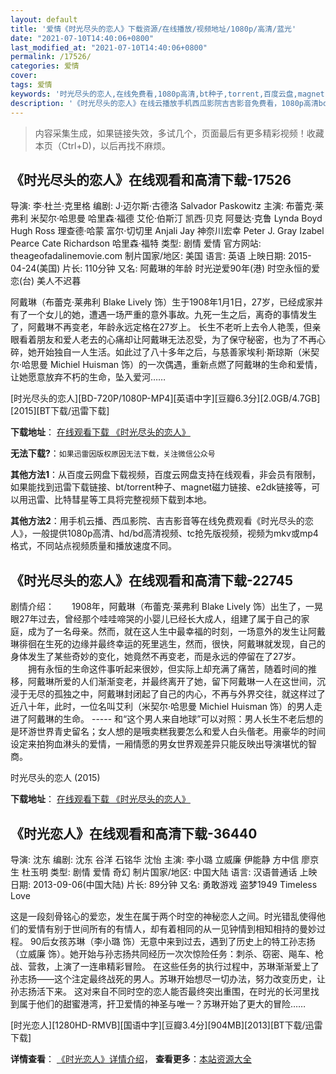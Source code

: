 ```yaml
---
layout: default
title: '爱情《时光尽头的恋人》下载资源/在线播放/视频地址/1080p/高清/蓝光'
date: "2021-07-10T14:40:06+0800"
last_modified_at: "2021-07-10T14:40:06+0800"
permalink: /17526/
categories: 爱情
cover:
tags: 爱情
keywords: '时光尽头的恋人,在线免费看,1080p高清,bt种子,torrent,百度云盘,magnet,磁力链,迅雷下载资源'
description: '《时光尽头的恋人》在线云播放手机西瓜影院吉吉影音免费看，1080p高清bd/hd未删减完整版和tc抢先枪版，mkv/mp4格式，附带bt/torrent种子、magnet/磁力链、百度云盘、网盘资源迅雷下载链接'
---
```


>内容采集生成，如果链接失效，多试几个，页面最后有更多精彩视频！收藏本页（Ctrl+D)，以后再找不麻烦。


## 《时光尽头的恋人》在线观看和高清下载-17526

导演: 李·杜兰·克里格 编剧: J·迈尔斯·古德洛 Salvador Paskowitz 主演: 布蕾克·莱弗利 米契尔·哈思曼 哈里森·福德 艾伦·伯斯汀 凯西·贝克 阿曼达·克鲁 Lynda Boyd Hugh Ross 理查德·哈蒙 富尔·切切里 Anjali Jay 神奈川宏幸 Peter J. Gray Izabel Pearce Cate Richardson 哈里森·福特 类型: 剧情 爱情 官方网站: theageofadalinemovie.com 制片国家/地区: 美国 语言: 英语 上映日期: 2015-04-24(美国) 片长: 110分钟 又名: 阿戴琳的年龄 时光逆爱90年(港) 时空永恒的爱恋(台) 美人不迟暮

阿戴琳（布蕾克·莱弗利 Blake Lively 饰）生于1908年1月1日，27岁，已经成家并有了一个女儿的她，遭遇一场严重的意外事故。九死一生之后，离奇的事情发生了，阿戴琳不再变老，年龄永远定格在27岁上。 长生不老听上去令人艳羡，但亲眼看着朋友和爱人老去的心痛却让阿戴琳无法忍受，为了保守秘密，也为了不再心碎，她开始独自一人生活。如此过了八十多年之后，与慈善家埃利·斯琼斯（米契尔·哈思曼 Michiel Huisman 饰）的一次偶遇，重新点燃了阿戴琳的生命和爱情，让她愿意放弃不朽的生命，坠入爱河……


[时光尽头的恋人][BD-720P/1080P-MP4][英语中字][豆瓣6.3分][2.0GB/4.7GB][2015][BT下载/迅雷下载]

**下载地址**： [在线观看下载 《时光尽头的恋人》](https://www.btdx8.com/torrent/the_age_of_adaline_2015.html) 


**无法下载?**：`如果迅雷因版权原因无法下载，关注微信公众号 `

**其他方法1**：从百度云网盘下载视频，百度云网盘支持在线观看，非会员有限制，如果能找到迅雷下载链接、bt/torrent种子、magnet磁力链接、e2dk链接等，可以用迅雷、比特彗星等工具将完整视频下载到本地。

**其他方法2**：用手机云播、西瓜影院、吉吉影音等在线免费观看《时光尽头的恋人》，一般提供1080p高清、hd/bd高清视频、tc抢先版视频，视频为mkv或mp4格式，不同站点视频质量和播放速度不同。


## 《时光尽头的恋人》在线观看和高清下载-22745

剧情介绍：　　1908年，阿戴琳（布蕾克·莱弗利 Blake Lively 饰）出生了，一晃眼27年过去，曾经那个哇哇啼哭的小婴儿已经长大成人，组建了属于自己的家庭，成为了一名母亲。然而，就在这人生中最幸福的时刻，一场意外的发生让阿戴琳徘徊在生死的边缘并最终幸运的死里逃生，然而，很快，阿戴琳就发现，自己的身体发生了某些奇妙的变化，她竟然不再变老，而是永远的停留在了27岁。  　　拥有永恒的生命这件事听起来很妙，但实际上却充满了痛苦，随着时间的推移，阿戴琳所爱的人们渐渐变老，并最终离开了她，留下阿戴琳一人在这世间，沉浸于无尽的孤独之中，阿戴琳封闭起了自己的内心，不再与外界交往，就这样过了近八十年，此时，一位名叫艾利（米契尔·哈思曼 Michiel Huisman 饰）的男人走进了阿戴琳的生命。 ----- 和“这个男人来自地球”可以对照：男人长生不老后想的是环游世界青史留名；女人想的是哦卖糕我要怎么和爱人白头偕老。用豪华的时间设定来拍狗血淋头的爱情，一厢情愿的男女世界观差异只能反映出导演堪忧的智商。


时光尽头的恋人 (2015)

**下载地址**： [在线观看下载 《时光尽头的恋人》](https://www.btbtdy.me/btdy/dy289.html) 


## 《时光恋人》在线观看和高清下载-36440

导演: 沈东 编剧: 沈东 谷洋 石铭华 沈怡 主演: 李小璐 立威廉 伊能静 方中信 廖京生 杜玉明 类型: 剧情 爱情 奇幻 制片国家/地区: 中国大陆 语言: 汉语普通话 上映日期: 2013-09-06(中国大陆) 片长: 89分钟 又名: 勇敢游戏 盗梦1949 Timeless Love

这是一段刻骨铭心的爱恋，发生在属于两个时空的神秘恋人之间。时光错乱使得他们的爱情有别于世间所有的有情人，却有着相同的从一见钟情到相知相持的曼妙过程。 90后女孩苏琳（李小璐 饰）无意中来到过去，遇到了历史上的特工孙志扬（立威廉 饰）。她开始与孙志扬共同经历一次次惊险任务：刺杀、窃密、飚车、枪战、营救，上演了一连串精彩冒险。 在这些任务的执行过程中，苏琳渐渐爱上了孙志扬——这个注定最终战死的男人。苏琳开始想尽一切办法，努力改变历史，让孙志扬活下来。 这对来自不同时空的恋人能否最终突出重围，在时光的长河里找到属于他们的甜蜜港湾，扞卫爱情的神圣与唯一？苏琳开始了更大的冒险……


[时光恋人][1280HD-RMVB][国语中字][豆瓣3.4分][904MB][2013][BT下载/迅雷下载]

**详情查看**： [《时光恋人》详情介绍](/movie/36440/)， **查看更多**：[本站资源大全](/movie/t/all/)

